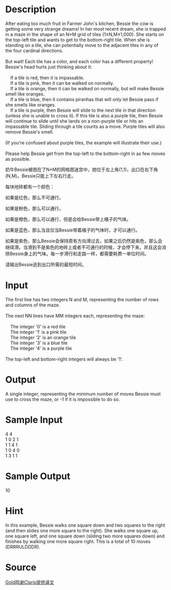 
# Description

<div class="content"><p>After eating too much fruit in Farmer John&#39;s kitchen, Bessie the cow is getting some very strange dreams! In her most recent dream, she is trapped in a maze in the shape of an N×M grid of tiles (1≤N,M≤1,000). She starts on the top-left tile and wants to get to the bottom-right tile. When she is standing on a tile, she can potentially move to the adjacent tiles in any of the four cardinal directions.<br/>
<br/>
But wait! Each tile has a color, and each color has a different property! Bessie&#39;s head hurts just thinking about it:<br/>
<br/>
    If a tile is red, then it is impassable.<br/>
    If a tile is pink, then it can be walked on normally.<br/>
    If a tile is orange, then it can be walked on normally, but will make Bessie smell like oranges.<br/>
    If a tile is blue, then it contains piranhas that will only let Bessie pass if she smells like oranges.<br/>
    If a tile is purple, then Bessie will slide to the next tile in that direction (unless she is unable to cross it). If this tile is also a purple tile, then Bessie will continue to slide until she lands on a non-purple tile or hits an impassable tile. Sliding through a tile counts as a move. Purple tiles will also remove Bessie&#39;s smell. <br/>
<br/>
(If you&#39;re confused about purple tiles, the example will illustrate their use.)<br/>
<br/>
Please help Bessie get from the top-left to the bottom-right in as few moves as possible.</p>
<p></p>
<p>奶牛Bessie被困在了N*M的网格图迷宫中，她位于左上角(1,1)，出口在右下角(N,M)。Bessie只能上下左右行走。</p>
<p>每块地砖都有一个颜色：</p>
<p>如果是红色，那么不可通行。</p>
<p>如果是粉色，那么可以通行。</p>
<p>如果是橙色，那么可以通行，但是会给Bessie带上橘子的气味。</p>
<p>如果是蓝色，那么当且仅当Bessie带着橘子的气味时，才可以通行。</p>
<p>如果是紫色，那么Bessie会保持原有方向滑过去，如果之后仍然是紫色，那么会继续滑。当滑到不是紫色的地砖上或者不可通行的时候，才会停下来。并且这会消除Bessie身上的气味。每一步滑行和走路一样，都需要耗费一单位时间。</p>
<p>请输出Bessie逃到出口所需的最短时间。</p>
<p></p></div>

# Input

<div class="content"><p>The first line has two integers N and M, representing the number of rows and columns of the maze.<br/>
<br/>
The next NN lines have MM integers each, representing the maze:<br/>
<br/>
    The integer &#39;0&#39; is a red tile<br/>
    The integer &#39;1&#39; is a pink tile<br/>
    The integer &#39;2&#39; is an orange tile<br/>
    The integer &#39;3&#39; is a blue tile<br/>
    The integer &#39;4&#39; is a purple tile <br/>
<br/>
The top-left and bottom-right integers will always be &#39;1&#39;.</p></div>

# Output

<div class="content"><p>A  single integer, representing the minimum number of moves Bessie must  use to cross the maze, or -1 if it is impossible to do so.</p></div>

# Sample Input

<div class="content"><span class="sampledata">4 4<br/>
1 0 2 1<br/>
1 1 4 1<br/>
1 0 4 0<br/>
1 3 1 1</span></div>

# Sample Output

<div class="content"><span class="sampledata">10</span></div>

# Hint

<div class="content"><p></p><p>In this example, Bessie walks one square down and two squares to the right (and then slides one more square to the right). She walks one square up, one square left, and one square down (sliding two more squares down) and finishes by walking one more square right. This is a total of 10 moves (DRRRULDDDR).</p><p></p></div>

# Source

<div class="content"><p><a href="problemset.php?search=Gold鸣谢Claris提供译文">Gold鸣谢Claris提供译文</a></p></div>


